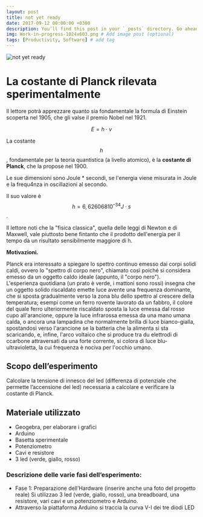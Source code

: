 ```yaml
---
layout: post
title: not yet ready
date: 2017-09-12 00:00:00 +0300
description: You’ll find this post in your `_posts` directory. Go ahead and edit it and re-build the site to see your changes. # Add post description (optional)
img: Work-in-progress-1024x603.png # Add image post (optional)
tags: [Productivity, Software] # add tag
---
```

<script src="//yihui.org/js/math-code.js" defer></script>
<script defer   src="//mathjax.rstudio.com/latest/MathJax.js?config=TeX-MML-AM_CHTML"> </script>

![not yet ready]({{site.baseurl}}/assets/img/Work-in-progress-1024x603.png)
# La costante di Planck rilevata sperimentalmente
Il lettore potrà apprezzare quanto sia fondamentale la formula di Einstein scoperta nel 1905, che gli valse il premio Nobel nel 1921.

$$E = h \cdot ν$$

La costante $$h$$, fondamentale per la teoria quantistica (a livello atomico), è la **costante di Planck**, che la propose nel 1900.

Le sue dimensioni sono Joule * secondi, se l'energia viene misurata in Joule e la frequ4nza in oscillazioni al secondo.

Il suo valore è $$h = 6,626068 10^{–34} J\cdot s$$.

Il lettore noti che la "fisica classica", quella delle leggi di Newton e di Maxwell, vale piuttosto bene fintanto che il prodotto dell'energia per il tempo dà un risultato sensibilmente maggiore di h.

**Motivazioni.**

Planck era interessato a spiegare lo spettro continuo emesso dai corpi solidi caldi, ovvero lo "spettro di corpo nero", chiamato così poiché si considera emesso da un oggetto caldo ideale (appunto, il "corpo nero").<br >
L'esperienza quotidiana (un prato è verde, i mattoni sono rossi) insegna che un oggetto solido riscaldato emette luce avente una frequenza dominante, che si sposta gradualmente verso la zona blu dello spettro al crescere della temperatura; esempi come un ferro rovente lavorato da un fabbro, il colore del quale ferro ulteriormente riscaldato sposta la luce emessa dal rosso cupo all'arancione, oppure la luce infrarossa emessa da una mano umana calda, o ancora una lampadina che normalmente brilla di luce bianco-gialla, spostandosi verso l'arancione se la batteria che la alimenta si sta scaricando, e, infine, l'arco voltaico che si produce tra du elettrodi di ccarbone attraversati da una forte corrente, si colora di luce blu-ultravioletta, la cui frequenza è nociva per l'occhio umano.

## Scopo dell’esperimento
Calcolare la tensione di innesco del led (differenza di potenziale che permette l’accensione del led)
necessaria a calcolare e verificare la costante di Planck.

## Materiale utilizzato
- Geogebra, per elaborare i grafici
- Arduino
- Basetta sperimentale
- Potenziometro
- Cavi e resistore
- 3 led (verde, giallo, rosso)

### Descrizione delle varie fasi dell’esperimento:
- Fase 1: Preparazione dell’Hardware (inserire anche una foto del progetto reale)
Si utilizzao 3 led (verde, giallo, rosso), una breadboard, una resistore, vari cavi e un potenziometro e Arduino.
- Attraverso la piattaforma Arduino si traccia la curva V-I dei tre diodi LED

